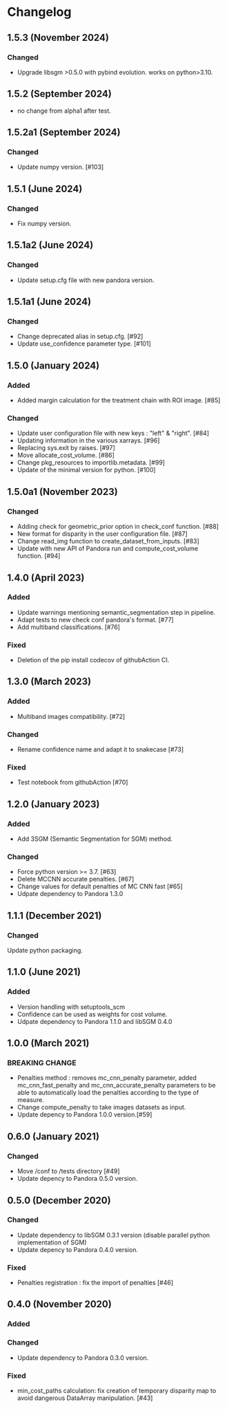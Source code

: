 # Changelog

## 1.5.3 (November 2024)

### Changed

- Upgrade libsgm >0.5.0 with pybind evolution. works on python>3.10.

## 1.5.2 (September 2024)

- no change from alpha1 after test.

## 1.5.2a1 (September 2024)

### Changed

- Update numpy version. [#103]

## 1.5.1 (June 2024)

### Changed

- Fix numpy version.

## 1.5.1a2 (June 2024)

### Changed

- Update setup.cfg file with new pandora version.

## 1.5.1a1 (June 2024)

### Changed

- Change deprecated alias in setup.cfg. [#92]
- Update use_confidence parameter type. [#101]

## 1.5.0 (January 2024)

### Added

- Added margin calculation for the treatment chain with ROI image. [#85]

### Changed

- Update user configuration file with new keys : "left" & "right". [#84]
- Updating information in the various xarrays. [#96]
- Replacing sys.exit by raises. [#97]
- Move allocate_cost_volume. [#86]
- Change pkg_resources to importlib.metadata. [#99]
- Update of the minimal version for python. [#100]

## 1.5.0a1 (November 2023)

### Changed

- Adding check for geometric_prior option in check_conf function. [#88]
- New format for disparity in the user configuration file. [#87]
- Change read_img function to create_dataset_from_inputs. [#83]
- Update with new API of Pandora run and compute_cost_volume function. [#94]

## 1.4.0 (April 2023)

### Added

- Update warnings mentioning semantic_segmentation step in pipeline.
- Adapt tests to new check conf pandora's format. [#77]
- Add multiband classifications. [#76]

### Fixed

- Deletion of the pip install codecov of githubAction CI.

## 1.3.0 (March 2023)

### Added

- Multiband images compatibility. [#72]

### Changed

- Rename confidence name and adapt it to snakecase [#73]

### Fixed

- Test notebook from githubAction [#70]

## 1.2.0 (January 2023)

### Added

- Add 3SGM (Semantic Segmentation for SGM) method.

### Changed

- Force python version >= 3.7. [#63]
- Delete MCCNN accurate penalties. [#67]
- Change values for default penalties of MC CNN fast [#65]
- Udpate dependency to Pandora 1.3.0

## 1.1.1 (December 2021)

### Changed

Update python packaging.

## 1.1.0 (June 2021)

### Added

- Version handling with setuptools_scm
- Confidence can be used as weights for cost volume.
- Udpate dependency to Pandora 1.1.0 and libSGM 0.4.0

## 1.0.0 (March 2021)

### BREAKING CHANGE

- Penalties method : removes mc_cnn_penalty parameter, added mc_cnn_fast_penalty and mc_cnn_accurate_penalty parameters
  to be able to automatically load the penalties according to the type of measure.
- Change compute_penalty to take images datasets as input.
- Update depency to Pandora 1.0.0 version.[#59]

## 0.6.0 (January 2021)

### Changed

- Move /conf to /tests directory [#49]
- Update depency to Pandora 0.5.0 version.

## 0.5.0 (December 2020)

### Changed

- Update dependency to libSGM 0.3.1 version (disable parallel python implementation of SGM)
- Update depency to Pandora 0.4.0 version.

### Fixed

- Penalties registration : fix the import of penalties [#46]

## 0.4.0 (November 2020)

### Added

### Changed

- Update dependency to Pandora 0.3.0 version.

### Fixed

- min_cost_paths calculation: fix creation of temporary disparity map to avoid dangerous DataArray manipulation. [#43]

